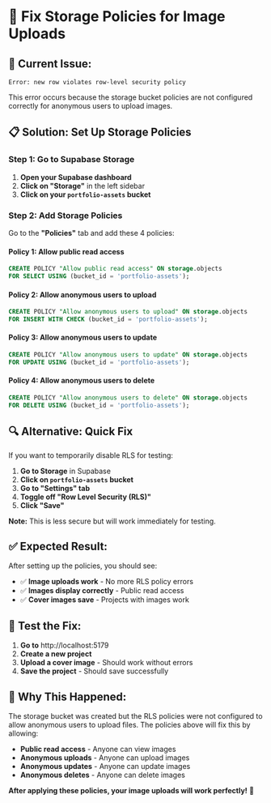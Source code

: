 # 🔧 **Fix Storage Policies for Image Uploads**

## 🚨 **Current Issue:**
```
Error: new row violates row-level security policy
```

This error occurs because the storage bucket policies are not configured correctly for anonymous users to upload images.

## 📋 **Solution: Set Up Storage Policies**

### **Step 1: Go to Supabase Storage**
1. **Open your Supabase dashboard**
2. **Click on "Storage"** in the left sidebar
3. **Click on your `portfolio-assets` bucket**

### **Step 2: Add Storage Policies**

Go to the **"Policies"** tab and add these 4 policies:

#### **Policy 1: Allow public read access**
```sql
CREATE POLICY "Allow public read access" ON storage.objects
FOR SELECT USING (bucket_id = 'portfolio-assets');
```

#### **Policy 2: Allow anonymous users to upload**
```sql
CREATE POLICY "Allow anonymous users to upload" ON storage.objects
FOR INSERT WITH CHECK (bucket_id = 'portfolio-assets');
```

#### **Policy 3: Allow anonymous users to update**
```sql
CREATE POLICY "Allow anonymous users to update" ON storage.objects
FOR UPDATE USING (bucket_id = 'portfolio-assets');
```

#### **Policy 4: Allow anonymous users to delete**
```sql
CREATE POLICY "Allow anonymous users to delete" ON storage.objects
FOR DELETE USING (bucket_id = 'portfolio-assets');
```

## 🔍 **Alternative: Quick Fix**

If you want to temporarily disable RLS for testing:

1. **Go to Storage** in Supabase
2. **Click on `portfolio-assets` bucket**
3. **Go to "Settings" tab**
4. **Toggle off "Row Level Security (RLS)"**
5. **Click "Save"**

**Note:** This is less secure but will work immediately for testing.

## ✅ **Expected Result:**

After setting up the policies, you should see:
- ✅ **Image uploads work** - No more RLS policy errors
- ✅ **Images display correctly** - Public read access
- ✅ **Cover images save** - Projects with images work

## 🧪 **Test the Fix:**

1. **Go to** http://localhost:5179
2. **Create a new project**
3. **Upload a cover image** - Should work without errors
4. **Save the project** - Should save successfully

## 🎯 **Why This Happened:**

The storage bucket was created but the RLS policies were not configured to allow anonymous users to upload files. The policies above will fix this by allowing:
- **Public read access** - Anyone can view images
- **Anonymous uploads** - Anyone can upload images
- **Anonymous updates** - Anyone can update images
- **Anonymous deletes** - Anyone can delete images

**After applying these policies, your image uploads will work perfectly!** 🚀 